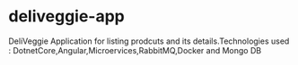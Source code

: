 # deliveggie-app
DeliVeggie Application for listing prodcuts and its details.Technologies used : DotnetCore,Angular,Microervices,RabbitMQ,Docker and Mongo DB
